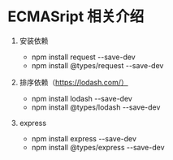 # ECMASript 相关介绍

1. 安装依赖
    - npm install request --save-dev
    - npm install @types/request --save-dev

2. 排序依赖（https://lodash.com/）
    - npm install lodash --save-dev
    - npm install @types/lodash --save-dev

3. express
    - npm install express --save-dev
    - npm install @types/express --save-dev
